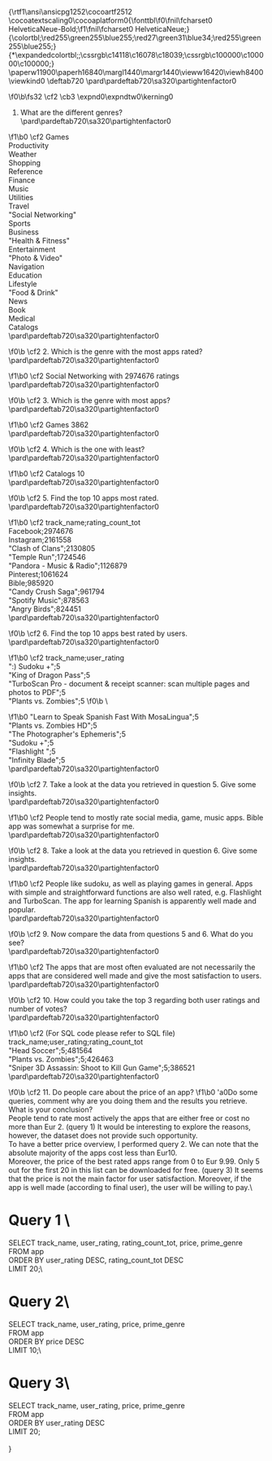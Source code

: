 {\rtf1\ansi\ansicpg1252\cocoartf2512
\cocoatextscaling0\cocoaplatform0{\fonttbl\f0\fnil\fcharset0 HelveticaNeue-Bold;\f1\fnil\fcharset0 HelveticaNeue;}
{\colortbl;\red255\green255\blue255;\red27\green31\blue34;\red255\green255\blue255;}
{\*\expandedcolortbl;;\cssrgb\c14118\c16078\c18039;\cssrgb\c100000\c100000\c100000;}
\paperw11900\paperh16840\margl1440\margr1440\vieww16420\viewh8400\viewkind0
\deftab720
\pard\pardeftab720\sa320\partightenfactor0

\f0\b\fs32 \cf2 \cb3 \expnd0\expndtw0\kerning0
1. What are the different genres?\
\pard\pardeftab720\sa320\partightenfactor0

\f1\b0 \cf2 Games\
Productivity\
Weather\
Shopping\
Reference\
Finance\
Music\
Utilities\
Travel\
"Social Networking"\
Sports\
Business\
"Health & Fitness"\
Entertainment\
"Photo & Video"\
Navigation\
Education\
Lifestyle\
"Food & Drink"\
News\
Book\
Medical\
Catalogs\
\pard\pardeftab720\sa320\partightenfactor0

\f0\b \cf2 2. Which is the genre with the most apps rated?\
\pard\pardeftab720\sa320\partightenfactor0

\f1\b0 \cf2 Social Networking  with 2974676 ratings\
\pard\pardeftab720\sa320\partightenfactor0

\f0\b \cf2 3. Which is the genre with most apps?\
\pard\pardeftab720\sa320\partightenfactor0

\f1\b0 \cf2 Games 3862\
\pard\pardeftab720\sa320\partightenfactor0

\f0\b \cf2 4. Which is the one with least?\
\pard\pardeftab720\sa320\partightenfactor0

\f1\b0 \cf2 Catalogs 10\
\pard\pardeftab720\sa320\partightenfactor0

\f0\b \cf2 5. Find the top 10 apps most rated.\
\pard\pardeftab720\sa320\partightenfactor0

\f1\b0 \cf2 track_name;rating_count_tot\
Facebook;2974676\
Instagram;2161558\
"Clash of Clans";2130805\
"Temple Run";1724546\
"Pandora - Music & Radio";1126879\
Pinterest;1061624\
Bible;985920\
"Candy Crush Saga";961794\
"Spotify Music";878563\
"Angry Birds";824451\
\pard\pardeftab720\sa320\partightenfactor0

\f0\b \cf2 6. Find the top 10 apps best rated by users.\
\pard\pardeftab720\sa320\partightenfactor0

\f1\b0 \cf2 track_name;user_rating\
":) Sudoku +";5\
"King of Dragon Pass";5\
"TurboScan Pro - document & receipt scanner: scan multiple pages and photos to PDF";5\
"Plants vs. Zombies";5
\f0\b \

\f1\b0 "Learn to Speak Spanish Fast With MosaLingua";5\
"Plants vs. Zombies HD";5\
"The Photographer's Ephemeris";5\
"Sudoku +";5\
"Flashlight ";5\
"Infinity Blade";5\
\pard\pardeftab720\sa320\partightenfactor0

\f0\b \cf2 7. Take a look at the data you retrieved in question 5. Give some insights.\
\pard\pardeftab720\sa320\partightenfactor0

\f1\b0 \cf2 People tend to mostly rate social media, game, music apps. Bible app was somewhat a surprise for me. \
\pard\pardeftab720\sa320\partightenfactor0

\f0\b \cf2 8. Take a look at the data you retrieved in question 6. Give some insights.\
\pard\pardeftab720\sa320\partightenfactor0

\f1\b0 \cf2 People like sudoku, as well as playing games in general. Apps with simple and straightforward functions are also well rated, e.g. Flashlight and TurboScan. The app for learning Spanish is apparently well made and popular.\
\pard\pardeftab720\sa320\partightenfactor0

\f0\b \cf2 9. Now compare the data from questions 5 and 6. What do you see?\
\pard\pardeftab720\sa320\partightenfactor0

\f1\b0 \cf2 The apps that are most often evaluated are not necessarily the apps that are considered well made and give the most satisfaction to users.\
\pard\pardeftab720\sa320\partightenfactor0

\f0\b \cf2 10. How could you take the top 3 regarding both user ratings and number of votes?\
\pard\pardeftab720\sa320\partightenfactor0

\f1\b0 \cf2 (For SQL code please refer to SQL file)\
track_name;user_rating;rating_count_tot\
"Head Soccer";5;481564\
"Plants vs. Zombies";5;426463\
"Sniper 3D Assassin: Shoot to Kill Gun Game";5;386521\
\pard\pardeftab720\sa320\partightenfactor0

\f0\b \cf2 11. Do people care about the price of an app?
\f1\b0 \'a0Do some queries, comment why are you doing them and the results you retrieve. What is your conclusion?\
People tend to rate most actively the apps that are either free or cost no more than Eur 2. (query 1) It would be interesting to explore the reasons, however, the dataset does not provide such opportunity. \
To have a better price overview, I performed query 2. We can note that the absolute majority of the apps cost less than Eur10.\
Moreover, the price of the best rated apps range from 0 to Eur 9.99. Only 5 out for the first 20 in this list can be downloaded for free. (query 3) It seems that the price is not the main factor for user satisfaction. Moreover, if the app is well made (according to final user), the user will be willing to pay.\
# Query 1 \
SELECT track_name, user_rating, rating_count_tot, price, prime_genre\
FROM app\
ORDER BY user_rating DESC, rating_count_tot DESC\
LIMIT 20;\
# Query 2\
SELECT track_name, user_rating, price, prime_genre\
FROM app\
ORDER BY price DESC\
LIMIT 10;\
# Query 3\
SELECT track_name, user_rating, price, prime_genre\
FROM app\
ORDER BY user_rating DESC\
LIMIT 20;\
\
}